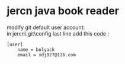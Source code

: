 # jercn  java book reader

modify git default user account:  
    in jercn\\.git\config last line add this code :    
~~~
[user]
	name = bolyack
	email = xdj927@126.com
~~~
